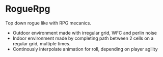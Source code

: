 # RogueRpg
Top down rogue like with RPG mecanics. 
 - Outdoor environment made with irregular grid, WFC and perlin noise
 - Indoor environment made by completing path between 2 cells on a regular grid, multiple times.
 - Continously interpolate animation for roll, depending on player agility
